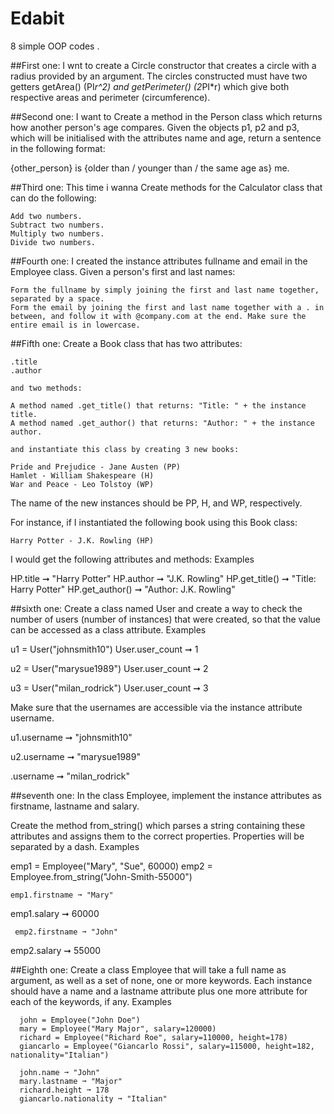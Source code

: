 # Edabit
8 simple OOP codes .

##First one:
 I wnt to create a Circle constructor that creates a circle with a radius provided by an argument. The circles constructed must have two getters getArea() (PI*r^2) and getPerimeter() (2*PI*r) which give both 
  respective areas and perimeter (circumference).


##Second one:
  I want to Create a method in the Person class which returns how another person's age compares. Given the objects p1, p2 and p3, which will be initialised with the attributes name and age, return a sentence in 
  the 
 following format:

  {other_person} is {older than / younger than / the same age as} me.  

##Third one:
  This time i wanna Create methods for the Calculator class that can do the following:

    Add two numbers.
    Subtract two numbers.
    Multiply two numbers.
    Divide two numbers.

##Fourth one:
    I created the instance attributes fullname and email in the Employee class. Given a person's first and last names:

    Form the fullname by simply joining the first and last name together, separated by a space.
    Form the email by joining the first and last name together with a . in between, and follow it with @company.com at the end. Make sure the entire email is in lowercase.

##Fifth one:
     Create a Book class that has two attributes:

    .title
    .author

    and two methods:

    A method named .get_title() that returns: "Title: " + the instance title.
    A method named .get_author() that returns: "Author: " + the instance author.

    and instantiate this class by creating 3 new books:

    Pride and Prejudice - Jane Austen (PP)
    Hamlet - William Shakespeare (H)
    War and Peace - Leo Tolstoy (WP)

   The name of the new instances should be PP, H, and WP, respectively.

  For instance, if I instantiated the following book using this Book class:

    Harry Potter - J.K. Rowling (HP)

  I would get the following attributes and methods:
  Examples

  HP.title ➞ "Harry Potter"
  HP.author ➞ "J.K. Rowling"
  HP.get_title() ➞ "Title: Harry Potter"
  HP.get_author() ➞ "Author: J.K. Rowling"



##sixth one:
  Create a class named User and create a way to check the number of users (number of instances) that were created, so that the value can be accessed as a class attribute.
 Examples

 u1 = User("johnsmith10")
 User.user_count ➞ 1

 u2 = User("marysue1989")
 User.user_count ➞ 2

  u3 = User("milan_rodrick")
  User.user_count ➞ 3

Make sure that the usernames are accessible via the instance attribute username.

  u1.username ➞ "johnsmith10"

  u2.username ➞ "marysue1989"

  .username ➞ "milan_rodrick"
  

##seventh one:
   In the class Employee, implement the instance attributes as firstname, lastname and salary.

   Create the method from_string() which parses a string containing these attributes and assigns them to the correct properties. Properties will be separated by a dash.
   Examples

   emp1 = Employee("Mary", "Sue", 60000)
   emp2 = Employee.from_string("John-Smith-55000")

    emp1.firstname ➞ "Mary"

   emp1.salary ➞ 60000

     emp2.firstname ➞ "John"

   emp2.salary ➞ 55000

  ##Eighth one:
     Create a class Employee that will take a full name as argument, as well as a set of none, one or more keywords. Each instance should have a name and a lastname attribute plus one more attribute for each of 
      the keywords, if any.
      Examples

      john = Employee("John Doe")
      mary = Employee("Mary Major", salary=120000)
      richard = Employee("Richard Roe", salary=110000, height=178)
      giancarlo = Employee("Giancarlo Rossi", salary=115000, height=182, nationality="Italian")

      john.name ➞ "John"
      mary.lastname ➞ "Major"
      richard.height ➞ 178
      giancarlo.nationality ➞ "Italian"

